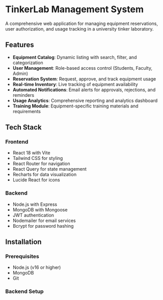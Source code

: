# TinkerLab Management System

A comprehensive web application for managing equipment reservations, user authorization, and usage tracking in a university tinker laboratory.

## Features

- **Equipment Catalog**: Dynamic listing with search, filter, and categorization
- **User Management**: Role-based access control (Students, Faculty, Admin)
- **Reservation System**: Request, approve, and track equipment usage
- **Real-time Inventory**: Live tracking of equipment availability
- **Automated Notifications**: Email alerts for approvals, rejections, and reminders
- **Usage Analytics**: Comprehensive reporting and analytics dashboard
- **Training Module**: Equipment-specific training materials and requirements

## Tech Stack

### Frontend
- React 18 with Vite
- Tailwind CSS for styling
- React Router for navigation
- React Query for state management
- Recharts for data visualization
- Lucide React for icons

### Backend
- Node.js with Express
- MongoDB with Mongoose
- JWT authentication
- Nodemailer for email services
- Bcrypt for password hashing

## Installation

### Prerequisites
- Node.js (v16 or higher)
- MongoDB
- Git

### Backend Setup

